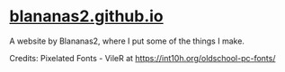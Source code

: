 # [blananas2.github.io](https://blananas2.github.io/)
A website by Blananas2, where I put some of the things I make.

Credits:
Pixelated Fonts - VileR at https://int10h.org/oldschool-pc-fonts/